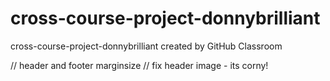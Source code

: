 # cross-course-project-donnybrilliant
cross-course-project-donnybrilliant created by GitHub Classroom

// header and footer marginsize
// fix header image - its corny!